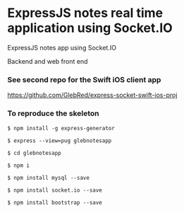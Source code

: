 # ExpressJS notes real time application using Socket.IO

ExpressJS notes app using Socket.IO

Backend and web front end

### See second repo for the Swift iOS client app
https://github.com/GlebRed/express-socket-swift-ios-proj

### To reproduce the skeleton
`$ npm install -g express-generator`

`$ express --view=pug glebnotesapp`

`$ cd glebnotesapp`

`$ npm i`

`$ npm install mysql --save`

`$ npm install socket.io --save`

`$ npm install bootstrap --save`

